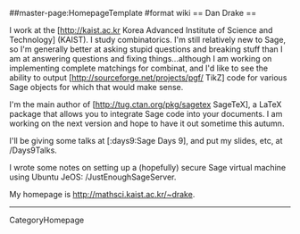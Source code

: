 ##master-page:HomepageTemplate
#format wiki
== Dan Drake ==

I work at the [http://kaist.ac.kr Korea Advanced Institute of Science and Technology] (KAIST). I study combinatorics. I'm still relatively new to Sage, so I'm generally better at asking stupid questions and breaking stuff than I am at answering questions and fixing things...although I am working on implementing complete matchings for combinat, and I'd like to see the ability to output [http://sourceforge.net/projects/pgf/ TikZ] code for various Sage objects for which that would make sense.

I'm the main author of [http://tug.ctan.org/pkg/sagetex SageTeX], a LaTeX package that allows you to integrate Sage code into your documents. I am working on the next version and hope to have it out sometime this autumn.

I'll be giving some talks at [:days9:Sage Days 9], and put my slides, etc, at /Days9Talks.

I wrote some notes on setting up a (hopefully) secure Sage virtual machine using Ubuntu JeOS: /JustEnoughSageServer.

My homepage is http://mathsci.kaist.ac.kr/~drake.

----
CategoryHomepage
